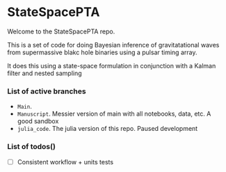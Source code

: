 # StateSpacePTA




Welcome to the StateSpacePTA repo.

This is a set of code for doing Bayesian inference of gravitatational waves from supermassive blakc hole binaries using a pulsar timing array.

It does this using a state-space formulation in conjunction with a Kalman filter and nested sampling



### List of active branches

* `Main`.
* `Manuscript`. Messier version of main with all notebooks, data, etc. A good sandbox
* `julia_code`. The julia version of this repo. Paused development

### List of todos()




- [ ] Consistent workflow + units tests






